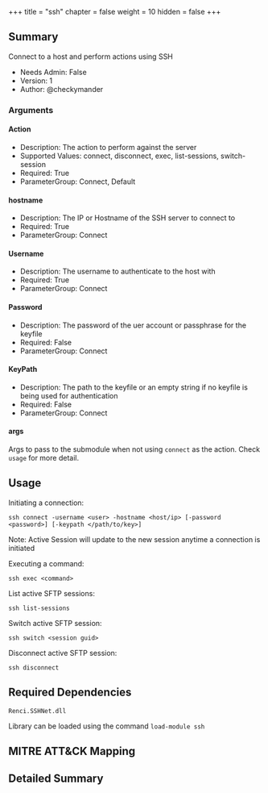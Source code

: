 +++
title = "ssh"
chapter = false
weight = 10
hidden = false
+++

## Summary
Connect to a host and perform actions using SSH

- Needs Admin: False  
- Version: 1  
- Author: @checkymander  

### Arguments

#### Action

- Description: The action to perform against the server
- Supported Values: connect, disconnect, exec, list-sessions, switch-session
- Required: True
- ParameterGroup: Connect, Default

#### hostname

- Description: The IP or Hostname of the SSH server to connect to
- Required: True
- ParameterGroup: Connect

#### Username

- Description: The username to authenticate to the host with
- Required: True
- ParameterGroup: Connect

#### Password

- Description: The password of the uer account or passphrase for the keyfile
- Required: False
- ParameterGroup: Connect

#### KeyPath

- Description: The path to the keyfile or an empty string if no keyfile is being used for authentication
- Required: False
- ParameterGroup: Connect

#### args

Args to pass to the submodule when not using `connect` as the action. Check `usage` for more detail.

## Usage

Initiating a connection:
```
ssh connect -username <user> -hostname <host/ip> [-password <password>] [-keypath </path/to/key>]
```
Note: Active Session will update to the new session anytime a connection is initiated

Executing a command:
```
ssh exec <command>
```


List active SFTP sessions:
```
ssh list-sessions
```

Switch active SFTP session:
```
ssh switch <session guid>
```

Disconnect active SFTP session:
```
ssh disconnect
```

## Required Dependencies
`Renci.SSHNet.dll`

Library can be loaded using the command `load-module ssh`

## MITRE ATT&CK Mapping

## Detailed Summary
